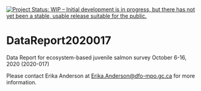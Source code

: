 [![Project Status: WIP – Initial development is in progress, but there has not yet been a stable, usable release suitable for the public.](https://www.repostatus.org/badges/latest/wip.svg)](https://www.repostatus.org/#wip)

# DataReport2020017
Data Report for ecosystem-based juvenile salmon survey October 6-16, 2020 (2020-017)

Please contact Erika Anderson at Erika.Anderson@dfo-mpo.gc.ca for more information.

